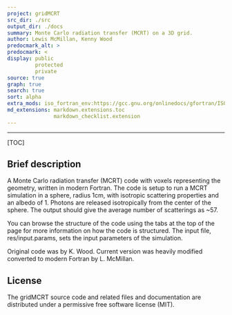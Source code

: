 ```yaml
---
project: gridMCRT
src_dir: ./src
output_dir: ./docs
summary: Monte Carlo radiation transfer (MCRT) on a 3D grid.
author: Lewis McMillan, Kenny Wood
predocmark_alt: >
predocmark: <
display: public
         protected
         private
source: true
graph: true
search: true
sort: alpha
extra_mods: iso_fortran_env:https://gcc.gnu.org/onlinedocs/gfortran/ISO_005fFORTRAN_005fENV.html
md_extensions: markdown.extensions.toc
               markdown_checklist.extension
---
```


--------------------
[TOC]

Brief description
-----------------

A Monte Carlo radiation transfer (MCRT) code with voxels representing the geometry, written in modern Fortran.
The code is setup to run a MCRT simulation in a sphere, radius 1cm, with isotropic scattering properties and an albedo of 1.
Photons are released isotropically from the center of the sphere. The output should give the average number of scatterings as ~57. 

You can browse the structure of the code using the tabs at the top of the page for more information on how the code is structured.
The input file, res/input.params, sets the input parameters of the simulation.

Original code was by K. Wood. Current version was heavily modified converted to modern Fortran by L. McMillan.

License
-------

The gridMCRT source code and related files and documentation are distributed under a permissive free software license (MIT).
